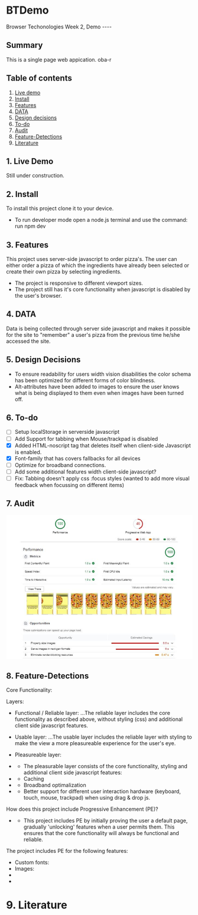 # BTDemo
Browser Techonologies Week 2, Demo ----
## Summary
This is a single page web appication. oba-r

## Table of contents
1. [Live demo](#1-Live-demo)
2. [Install](#2-Install)
3. [Features](#3-Features)
4. [DATA](#4-DATA)
5. [Design decisions](#5-Design-Decisions)
6. [To-do](#6-To-do)
7. [Audit](#7-Audit)
8. [Feature-Detections](#8-Feature-Detections)
9. [Literature](#9-literature)

## 1. Live Demo
Still under construction. 

## 2. Install
To install this project clone it to your device.
- To run developer mode open a node.js terminal and use the command: run npm dev

## 3. Features
This project uses server-side javascript to order pizza's. The user can either order a pizza of which the ingredients have already been selected or create their own pizza by selecting ingredients.
- The project is responsive to different viewport sizes.
- The project still has it's core functionality when javascript is disabled by the user's browser.

## 4. DATA
Data is being collected through server side javascript and makes it possible for the site to "remember" a user's pizza from the previous time he/she accessed the site.

## 5. Design Decisions
- To ensure readability for users width vision disabilities the color schema has been optimized for different forms of color blindness.
- Alt-attributes have been added to images to ensure the user knows what is being displayed to them even when images have been turned off.


## 6. To-do
- [ ] Setup localStorage in serverside javascript
- [ ] Add Support for tabbing when Mouse/trackpad is disabled
- [X] Added HTML-noscript tag that deletes itself when client-side Javascript is enabled.
- [X] Font-family that has covers fallbacks for all devices
- [ ] Optimize for broadband connections.
- [ ] Add some additional features width client-side javascript?
- [ ] Fix: Tabbing doesn't apply css :focus styles (wanted to add more visual feedback when focussing on different items)

## 7. Audit
![Audit](https://github.com/Stanargy/BTDemo/blob/master/public/assets/audit.JPG "This is the result of audit of '/' on 22-03-2019 ")

## 8. Feature-Detections

Core Functionality:


Layers:

- Functional / Reliable layer:
...The reliable layer includes the core functionality as described above, without styling (css) and additional client side javascript features.

- Usable layer:
...The usable layer includes the reliable layer with styling to make the view a more pleasureable experience for the user's eye.


- Pleasureable layer:
- - The pleasurable layer consists of the core functionality, styling and additional client side javascript features:
- - Caching
- - Broadband optimalization
- - Better support for different user interaction hardware (keyboard, touch, mouse, trackpad) when using drag & drop js.

How does this project include Progressive Enhancement (PE)?
- - This project includes PE by initially proving the user a default page, gradually 'unlocking' features when a user permits them. This ensures that the core functionality will always be functional and reliable. 

The project includes PE for the following features:
- Custom fonts: 
- Images:
- 
-  


# 9. Literature

